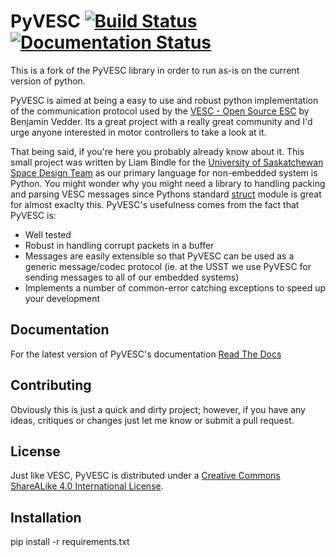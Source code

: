 # PyVESC [![Build Status](https://travis-ci.org/LiamBindle/PyVESC.svg?branch=master)](https://travis-ci.org/LiamBindle/PyVESC) [![Documentation Status](https://readthedocs.org/projects/pyvesc/badge/?version=latest)](http://pyvesc.readthedocs.io/en/latest/?badge=latest)
This is a fork of the PyVESC library in order to run as-is on the current version of python.

PyVESC is aimed at being a easy to use and robust python implementation of the
communication protocol used by the
[VESC - Open Source ESC](http://vedder.se/2015/01/vesc-open-source-esc/) by
Benjamin Vedder. Its a great project with a really great community and I'd urge
anyone interested in motor controllers to take a look at it.

That being said, if you're here you probably already know about it. This small
project was written by Liam Bindle for the
[University of Saskatchewan Space Design Team](https://usst.ca)
as our primary language for non-embedded system is Python. You might wonder why
you might need a library to handling packing and parsing VESC messages since
Pythons standard
[struct](https://docs.python.org/3.5/library/struct.html)
module is great for almost exaclty this. PyVESC's usefulness comes from the fact
that PyVESC is:
- Well tested
- Robust in handling corrupt packets in a buffer
- Messages are easily extensible so that PyVESC can be used as a generic
  message/codec protocol (ie. at the USST we use PyVESC for sending messages to
  all of our embedded systems)
- Implements a number of common-error catching exceptions to speed up your
  development

## Documentation
For the latest version of PyVESC's documentation [Read The Docs](http://pyvesc.readthedocs.io/en/latest/)

## Contributing
Obviously this is just a quick and dirty project; however, if you have any ideas,
critiques or changes just let me know or submit a pull request.

## License
Just like VESC, PyVESC is distributed under a
[Creative Commons ShareALike 4.0 International License](https://creativecommons.org/licenses/by-sa/4.0/).

## Installation

pip install -r requirements.txt

